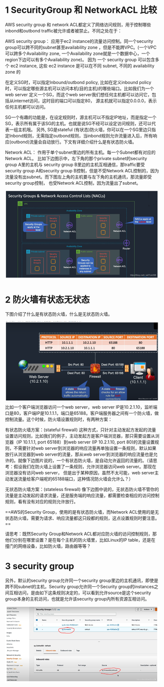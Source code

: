 

# 1 SecurityGroup 和 NetworkACL 比较 

AWS security group 和 network ACL都定义了网络访问规则，用于控制哪些inbond和outbond traffic被允许或者被禁止。不同之处在于：

AWS security group：
应用于ec2 instance的流量访问控制。同一个security group可以跨不同的subnet甚至availability zone ，但是不能跨VPC。(一个VPC可以跨多个Availability zone, 一个Availability zone就是一个数据中心，一个region下边可以有多个Availability zone)。
因为 一个 security group 可以包含多个 ec2 instance, 这些 ec2 instance 是可以在不同 subnet, 不同的 availability zone 的 

在定义SG时，可以指定Inbound/outbond policy, 比如在定义inbound policy时，可以指定哪些源主机可以访问本机(目的主机)的哪些端口。比如我们为一个web server 定义一个SG，而这个web server我们想任何主机都可以访问它，包括从internet访问，这时目的端口可以指定80， 源主机就可以指定0.0.0.0，表示任何主机都可以访问。

SG一个有趣的功能是，在设定规则时，源主机可以不指定IP地址，而是指定一个SG，表示所有属于该SG的主机。也就是说SG不经可以设定访问规则，还可以代表一组主机哦。 另外, SG是stateful (有状态)防火墙，你可以在一个SG里边只指定Inbond规则，无需指定outbond规则，当inbond规则允许流量进入后，所有响应(outbond)流量会自动放行。下文有详细介绍什么是有状态防火墙。

Network ACL：
作用于单个subnet里边的所有主机。每一个Subnet都有对应的Network ACL。
比如下边图示中，左下角的那个private subnet的security group A里的主机与 security group B里边的主机互相通信，那traffic要受security group A和security group B控制，但是不受Network ACL控制的，因为流量没有出subnet。而下图左上角的主机要与左下角的主机通讯，那流量即受security group控制， 也受Network ACL控制，因为流量出了subnet。

![](image/Pasted%20image%2020240224155248.png)


# 2 防火墙有状态无状态

下图介绍了什么是有状态防火墙，什么是无状态防火墙。

![](image/Pasted%20image%2020240224155409.png)
比如一个客户端浏览器访问一个web server，web server IP是10.2.1.10，监听端口是80，客户端IP是10.1.1.1，端口是65188。客户端服务器之间有一个防火墙，做控制流量。这个时候，防火墙设置规则时，有两种方案：

有状态防火墙方案：(stateful firewall)
这种方式，只针对主动发起方发起的流量设置访问规则，比如我们的例子，主动发起方是客户端浏览器，那只需要设置从浏览器（IP 10.1.1.1, port 65188）到web server (IP 10.2.1.10, port 80)的流量设置规则，不需要针对web server到浏览器的响应流量再单独设置一条规则，默认如果放行从浏览器到web server的流量，那从web server到浏览器的响应流量也是允许的。就像下边图片说的，一个有状态防火墙，是自动允许返回的流量的。（请思考：假设我们在防火墙上设置了一条规则，允许浏览器访问web server。那现在浏览器没有访问web server， 但是出于某种原因，虽然不太可能，web server主动发送流量给客户端呢的65188端口，这种情况防火墙会允许么？）

无状态防火墙方案：(stateless firewall)
像下边图中说的，无状态防火墙不管你的流量是主动发起的请求流量，还是服务端的响应流量，都需要检查相应的访问控制规则，看有没有对应的规则允许放行。

==AWS的Security Group，使用的是有状态防火墙，而Network ACL使用的是无状态防火墙，需要为请求、响应流量都这只段都的规则，这点设置规则时要注意。==

请思考：既然Security Group和Network ACL都对应防火墙的访问控制规则，那他们分别在哪里设置？是在每个主机的防火墙里，比如Linux的IP table，还是在撞门的网络设备，比如防火墙，路由器等等？


# 3 security group

另外，默认的security group允许同一个security group里边的主机通讯，即使是跨不同subnet的主机，Security group允许同一个Security group的instances之间互相访问，是由如下这条规则决定的，可以看到允许source是这个security group本身的主机访问，也就是允许该security group内所有资源互相访问。

![](image/Pasted%20image%2020240224155728.png)

